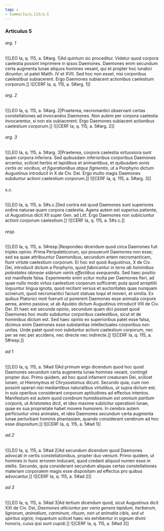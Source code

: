 ```yaml
---
tags : 
- Summa/Ia/q.115/a.5
---
```


### Articulus 5

###### arg. 1
![[LEO Ia, q. 115, a. 5#arg. 1|Ad quintum sic proceditur. Videtur quod corpora caelestia possint imprimere in ipsos Daemones. Daemones enim secundum certa augmenta lunae aliquos homines vexant, qui et propter hoc lunatici dicuntur; ut patet Matth. IV et XVII. Sed hoc non esset, nisi corporibus caelestibus subiacerent. Ergo Daemones subiacent actionibus caelestium corporum.]]
![[CERF Ia, q. 115, a. 5#arg. 1]]

###### arg. 2
![[LEO Ia, q. 115, a. 5#arg. 2|Praeterea, necromantici observant certas constellationes ad invocandos Daemones. Non autem per corpora caelestia invocarentur, si non eis subiacerent. Ergo Daemones subiacent actionibus caelestium corporum.]]
![[CERF Ia, q. 115, a. 5#arg. 2]]

###### arg. 3
![[LEO Ia, q. 115, a. 5#arg. 3|Praeterea, corpora caelestia virtuosiora sunt quam corpora inferiora. Sed quibusdam inferioribus corporibus Daemones arcentur, scilicet herbis et lapidibus et animantibus, et quibusdam *sonis certis ac vocibus, et figurationibus atque figmentis*, ut a Porphyrio dictum Augustinus introducit in X de Civ. Dei. Ergo multo magis Daemones subduntur actioni caelestium corporum.]]
![[CERF Ia, q. 115, a. 5#arg. 3]]

###### s.c.
![[LEO Ia, q. 115, a. 5#s.c.|Sed contra est quod Daemones sunt superiores ordine naturae quam corpora caelestia. Agens autem est superius patiente, ut Augustinus dicit XII super Gen. ad Litt. Ergo Daemones non subiiciuntur actioni corporum caelestium.]]
![[CERF Ia, q. 115, a. 5#s.c.]]

###### resp.
![[LEO Ia, q. 115, a. 5#resp.|Respondeo dicendum quod circa Daemones fuit triplex opinio. Prima Peripateticorum, qui posuerunt Daemones non esse; sed ea quae attribuuntur Daemonibus, secundum artem necromanticam, fiunt virtute caelestium corporum. Et hoc est quod Augustinus, X de Civ. Dei, introducit dictum a Porphyrio, quod *fabricantur in terra ab hominibus potestates idoneae siderum variis effectibus exequendis*. Sed haec positio est manifeste falsa. Experimento enim scitur multa per Daemones fieri, ad quae nullo modo virtus caelestium corporum sufficeret; puta quod arreptitii loquuntur lingua ignota, quod recitant versus et auctoritates quas nunquam sciverunt, quod necromantici faciunt statuas loqui et moveri, et similia. Ex quibus Platonici moti fuerunt ut ponerent Daemones esse animalia corpore aerea, animo passiva; ut ab Apuleio dictum Augustinus introducit VIII de Civ. Dei. Et haec est secunda opinio, secundum quam dici posset quod Daemones hoc modo subduntur corporibus caelestibus, sicut et de hominibus dictum est. Sed haec opinio ex superioribus patet esse falsa, dicimus enim Daemones esse substantias intellectuales corporibus non unitas. Unde patet quod non subduntur actioni caelestium corporum, nec per se nec per accidens, nec directe nec indirecte.]]
![[CERF Ia, q. 115, a. 5#resp.]]

###### ad 1
![[LEO Ia, q. 115, a. 5#ad 1|Ad primum ergo dicendum quod hoc quod Daemones secundum certa augmenta lunae homines vexant, contingit propter duo. Primo quidem, ad hoc quod infament creaturam Dei, scilicet lunam, ut Hieronymus et Chrysostomus dicunt. Secundo quia, cum non possint operari nisi mediantibus naturalibus virtutibus, ut supra dictum est; in suis operibus considerant corporum aptitudines ad effectus intentos. Manifestum est autem quod *cerebrum humidissimum est omnium partium corporis*, ut Aristoteles dicit, et ideo maxime subiicitur operationi lunae, quae ex sua proprietate habet movere humorem. In cerebro autem perficiuntur vires animales, et ideo Daemones secundum certa augmenta lunae perturbant hominis phantasiam, quando considerant cerebrum ad hoc esse dispositum.]]
![[CERF Ia, q. 115, a. 5#ad 1]]

###### ad 2
![[LEO Ia, q. 115, a. 5#ad 2|Ad secundum dicendum quod Daemones advocati in certis constellationibus, propter duo veniunt. Primo quidem, ut homines in hunc errorem inducant, quod credant aliquod numen esse in stellis. Secundo, quia considerant secundum aliquas certas constellationes materiam corporalem magis esse dispositam ad effectus pro quibus advocantur.]]
![[CERF Ia, q. 115, a. 5#ad 2]]

###### ad 3
![[LEO Ia, q. 115, a. 5#ad 3|Ad tertium dicendum quod, sicut Augustinus dicit XXI de Civ. Dei, *Daemones alliciuntur per varia genera lapidum, herbarum, lignorum, animalium, carminum, rituum, non ut animalia cibis, sed ut spiritus signis*; inquantum scilicet haec eis exhibentur in signum divini honoris, cuius ipsi sunt cupidi.]]
![[CERF Ia, q. 115, a. 5#ad 3]]

